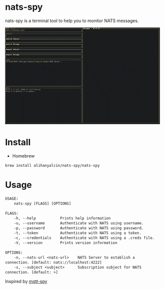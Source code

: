 # nats-spy

nats-spy is a terminal tool to help you to monitor NATS messages.

![](./demo.gif)

# Install
- Homebrew
```
brew install alihanyalcin/nats-spy/nats-spy
```

# Usage
```
USAGE:
    nats-spy [FLAGS] [OPTIONS]

FLAGS:
    -h, --help           Prints help information
    -u, --username       Authenticate with NATS using username.
    -p, --password       Authenticate with NATS using password.
    -t, --token          Authenticate with NATS using a token.
    -c, --credentials    Authenticate with NATS using a .creds file.
    -V, --version        Prints version information

OPTIONS:
    -n, --nats-url <nats-url>    NATS Server to establish a connection. [default: nats://localhost:4222]
    -s, --subject <subject>      Subscription subject for NATS connection. [default: >] 
```

Inspired by [mqtt-spy](https://github.com/eclipse/paho.mqtt-spy)
